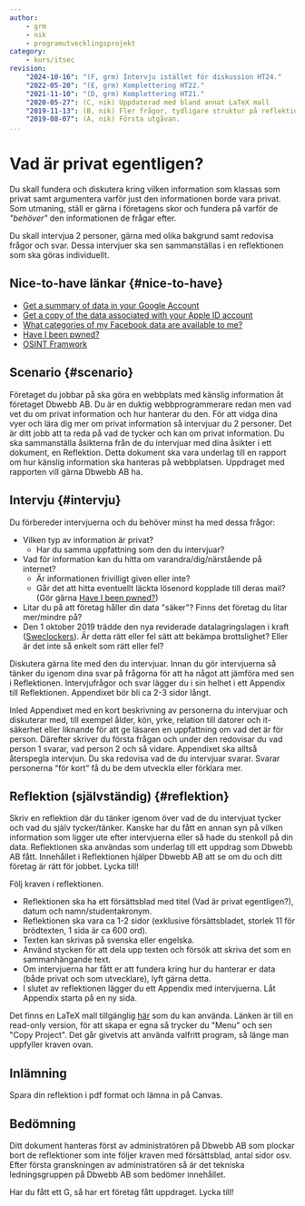 ```yaml
---
author:
    - grm
    - nik
    - programutvecklingsprojekt
category:
    - kurs/itsec
revision:
    "2024-10-16": "(F, grm) Intervju istället för diskussion HT24."
    "2022-05-20": "(E, grm) Komplettering HT22."
    "2021-11-10": "(D, grm) Komplettering HT21."
    "2020-05-27": (C, nik) Uppdaterad med bland annat LaTeX mall
    "2019-11-13": (B, nik) Fler frågor, tydligare struktur på reflektion.
    "2019-08-07": (A, nik) Första utgåvan.
...
```

Vad är privat egentligen?
===================================

Du skall fundera och diskutera kring vilken information som klassas som privat samt argumentera varför just den informationen borde vara privat. Som utmaning, ställ er gärna i företagens skor och fundera på varför de *"behöver"* den informationen de frågar efter.

Du skall intervjua 2 personer, gärna med olika bakgrund samt redovisa frågor och svar. Dessa intervjuer ska sen sammanställas i en reflektionen som ska göras individuellt.

Nice-to-have länkar {#nice-to-have}
-----------------------

* [Get a summary of data in your Google Account](https://support.google.com/accounts/answer/162744)
* [Get a copy of the data associated with your Apple ID account](https://support.apple.com/en-us/HT208502)
* [What categories of my Facebook data are available to me?](https://www.facebook.com/help/930396167085762)
* [Have I been pwned?](https://haveibeenpwned.com/)
* [OSINT Framwork](https://osintframework.com/)


Scenario {#scenario}
-----------------------

Företaget du jobbar på ska göra en webbplats med känslig information åt företaget Dbwebb AB. Du är en duktig webbprogrammerare redan men vad vet du om privat information och hur hanterar du den. För att vidga dina vyer och lära dig mer om privat information så intervjuar du 2 personer. Det är ditt jobb att ta reda på vad de tycker och kan om privat information. Du ska sammanställa åsikterna från de du intervjuar med dina åsikter i ett dokument, en Reflektion. Detta dokument ska vara underlag till en rapport om hur känslig information ska hanteras på webbplatsen. Uppdraget med rapporten vill gärna Dbwebb AB ha.


Intervju {#intervju}
-----------------------

Du förbereder intervjuerna och du behöver minst ha med dessa frågor:

* Vilken typ av information är privat?
  * Har du samma uppfattning som den du intervjuar?
* Vad för information kan du hitta om varandra/dig/närstående på internet?
  * Är informationen frivilligt given eller inte?
  * Går det att hitta eventuellt läckta lösenord kopplade till deras mail? (Gör gärna [Have I been pwned?](https://haveibeenpwned.com/))
* Litar du på att företag håller din data "säker"? Finns det företag du litar mer/mindre på?
* Den 1 oktober 2019 trädde den nya reviderade datalagringslagen i kraft ([Sweclockers](https://www.sweclockers.com/nyhet/28415-regeringen-presenterar-forsta-steg-mot-utokad-dataavlasning)). Är detta rätt eller fel sätt att bekämpa brottslighet? Eller är det inte så enkelt som rätt eller fel?

Diskutera gärna lite med den du intervjuar. Innan du gör intervjuerna så tänker du igenom dina svar på frågorna för att ha något att jämföra med sen i Reflektionen. Intervjufrågor och svar lägger du i sin helhet i ett Appendix till Reflektionen. Appendixet bör bli ca 2-3 sidor långt.

Inled Appendixet med en kort beskrivning av personerna du intervjuar och diskuterar med, till exempel ålder, kön, yrke, relation till datorer och it-säkerhet eller liknande för att ge läsaren en uppfattning om vad det är för person. Därefter skriver du första frågan och under den redovisar du vad person 1 svarar, vad person 2 och så vidare. Appendixet ska alltså återspegla intervjun. Du ska redovisa vad de du intervjuar svarar. Svarar personerna “för kort” få du be dem utveckla eller förklara mer.


Reflektion (självständig) {#reflektion}
-----------------------

Skriv en reflektion där du tänker igenom över vad de du intervjuat tycker och vad du själv tycker/tänker. Kanske har du fått en annan syn på vilken information som ligger ute efter intervjuerna eller så hade du stenkoll på din data. Reflektionen ska användas som underlag till ett uppdrag som Dbwebb AB fått. Innehållet i Reflektionen hjälper Dbwebb AB att se om du och ditt företag är rätt för jobbet. Lycka till!

Följ kraven i reflektionen.

* Reflektionen ska ha ett försättsblad med titel (Vad är privat egentligen?), datum och namn/studentakronym.
* Reflektionen ska vara ca 1-2 sidor (exklusive försättsbladet, storlek 11 för brödtexten, 1 sida är ca 600 ord).
* Texten kan skrivas på svenska eller engelska.
* Använd stycken för att dela upp texten och försök att skriva det som en sammanhängande text.
* Om intervjuerna har fått er att fundera kring hur du hanterar er data (både privat och som utvecklare), lyft gärna detta.
* I slutet av reflektionen lägger du ett Appendix med intervjuerna. Låt Appendix starta på en ny sida.

Det finns en LaTeX mall tillgänglig [här](https://www.overleaf.com/read/zffqhppqyjpr#311d91) som du kan använda. Länken är till en read-only version, för att skapa er egna så trycker du "Menu" och sen "Copy Project". Det går givetvis att använda valfritt program, så länge man uppfyller kraven ovan.


<!-- Publicera {#publicera}
-----------------------

Spara din reflektion som `me/kmom02/reflektion.pdf` och kör på!

```bash
# Flytta till kurskatalogen
$ dbwebb publish kmom02
```-->

Inlämning
-----------------------

Spara din reflektion i pdf format och lämna in på Canvas.


Bedömning
-----------------------

Ditt dokument hanteras först av administratören på Dbwebb AB som plockar bort de reflektioner som inte följer kraven med försättsblad, antal sidor osv. Efter första granskningen av administratören så är det tekniska ledningsgruppen på Dbwebb AB som bedömer innehållet.

Har du fått ett G, så har ert företag fått uppdraget. Lycka till!
